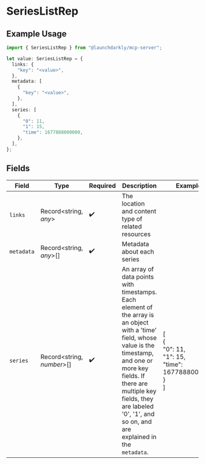 # SeriesListRep

## Example Usage

```typescript
import { SeriesListRep } from "@launchdarkly/mcp-server";

let value: SeriesListRep = {
  links: {
    "key": "<value>",
  },
  metadata: [
    {
      "key": "<value>",
    },
  ],
  series: [
    {
      "0": 11,
      "1": 15,
      "time": 1677888000000,
    },
  ],
};
```

## Fields

| Field                                                                                                                                                                                                                                                                                  | Type                                                                                                                                                                                                                                                                                   | Required                                                                                                                                                                                                                                                                               | Description                                                                                                                                                                                                                                                                            | Example                                                                                                                                                                                                                                                                                |
| -------------------------------------------------------------------------------------------------------------------------------------------------------------------------------------------------------------------------------------------------------------------------------------- | -------------------------------------------------------------------------------------------------------------------------------------------------------------------------------------------------------------------------------------------------------------------------------------- | -------------------------------------------------------------------------------------------------------------------------------------------------------------------------------------------------------------------------------------------------------------------------------------- | -------------------------------------------------------------------------------------------------------------------------------------------------------------------------------------------------------------------------------------------------------------------------------------- | -------------------------------------------------------------------------------------------------------------------------------------------------------------------------------------------------------------------------------------------------------------------------------------- |
| `links`                                                                                                                                                                                                                                                                                | Record<string, *any*>                                                                                                                                                                                                                                                                  | :heavy_check_mark:                                                                                                                                                                                                                                                                     | The location and content type of related resources                                                                                                                                                                                                                                     |                                                                                                                                                                                                                                                                                        |
| `metadata`                                                                                                                                                                                                                                                                             | Record<string, *any*>[]                                                                                                                                                                                                                                                                | :heavy_check_mark:                                                                                                                                                                                                                                                                     | Metadata about each series                                                                                                                                                                                                                                                             |                                                                                                                                                                                                                                                                                        |
| `series`                                                                                                                                                                                                                                                                               | Record<string, *number*>[]                                                                                                                                                                                                                                                             | :heavy_check_mark:                                                                                                                                                                                                                                                                     | An array of data points with timestamps. Each element of the array is an object with a 'time' field, whose value is the timestamp, and one or more key fields. If there are multiple key fields, they are labeled '0', '1', and so on, and are explained in the <code>metadata</code>. | [<br/>{<br/>"0": 11,<br/>"1": 15,<br/>"time": 1677888000000<br/>}<br/>]                                                                                                                                                                                                                |